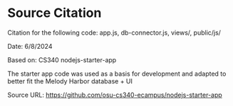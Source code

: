 # Source Citation

Citation for the following code: app.js, db-connector.js, views/, public/js/

Date: 6/8/2024

Based on: CS340 nodejs-starter-app 

The starter app code was used as a basis for development and adapted to better fit the Melody Harbor database + UI

Source URL: https://github.com/osu-cs340-ecampus/nodejs-starter-app
